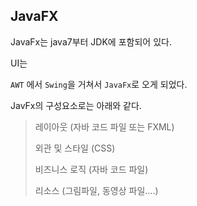 ## JavaFX

JavaFx는 java7부터 JDK에 포함되어 있다.

UI는

`AWT` 에서 `Swing`을 거쳐서 `JavaFx`로 오게 되었다.

JavFx의 구성요소로는 아래와 같다.

> 레이아웃 (자바 코드 파일 또는 FXML)
>
> 외관 및 스타일 (CSS)
>
> 비즈니스 로직 (자바 코드 파일)
>
> 리소스 (그림파일, 동영상 파일....)

